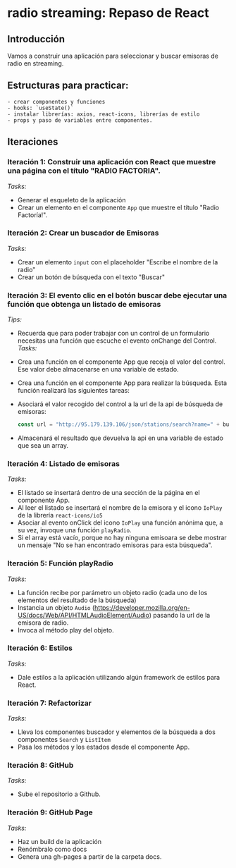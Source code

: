 # radio streaming: Repaso de React 

## Introducción

Vamos a construir una aplicación para seleccionar y buscar emisoras de radio en streaming.

## Estructuras para practicar:
    - crear componentes y funciones
    - hooks: `useState()`
    - instalar librerías: axios, react-icons, librerías de estilo
    - props y paso de variables entre componentes.
    
## Iteraciones
   
### Iteración 1: Construir una aplicación con React que muestre una página con el título "RADIO FACTORIA".
   _Tasks:_<br>
   - Generar el esqueleto de la aplicación<br>
   - Crear un elemento en el componente `App` que muestre el título "Radio Factoría!".<br>
      
### Iteración 2: Crear un buscador de Emisoras
   _Tasks:_<br>
   - Crear un elemento `input` con el placeholder "Escribe el nombre de la radio"<br>
   - Crear un botón de búsqueda con el texto "Buscar"<br>
      
### Iteración 3: El evento clic en el botón buscar debe ejecutar una función que obtenga un listado de emisoras
   _Tips:_ 
   - Recuerda que para poder trabajar con un control de un formulario necesitas una función que escuche el evento onChange del Control.<br>
   _Tasks:_
   - Crea una función en el componente App que recoja el valor del control. Ese valor debe almacenarse en una variable de estado.
   - Crea una función en el componente App para realizar la búsqueda. Esta función realizará las siguientes tareas:
   - Asociará el valor recogido del control a la url de la api de búsqueda de emisoras:
        ```js
        const url = "http://95.179.139.106/json/stations/search?name=" + busqueda
        ```

   - Almacenará el resultado que devuelva la api en una variable de estado que sea un array.
          
### Iteración 4: Listado de emisoras
   _Tasks:_<br>
   - El listado se insertará dentro de una sección de la página en el componente App.<br>
   - Al leer el listado se insertará el nombre de la emisora y el icono `IoPlay` de la librería `react-icons/io5`<br>
   - Asociar al evento onClick del icono `IoPlay` una función anónima que, a su vez, invoque una función `playRadio`.<br>
   - Si el array está vacío, porque no hay ninguna emisoara se debe mostrar un mensaje "No se han encontrado emisoras para esta búsqueda".<br>
### Iteración 5: Función playRadio
   _Tasks:_<br>
   - La función recibe por parámetro un objeto radio (cada uno de los elementos del resultado de la búsqueda)<br>
   - Instancia un objeto `Audio` (https://developer.mozilla.org/en-US/docs/Web/API/HTMLAudioElement/Audio) pasando la url de la emisora de radio.<br>
   - Invoca al método play del objeto.<br>
### Iteración 6: Estilos
  _Tasks:_<br>
  - Dale estilos a la aplicación utilizando algún framework de estilos para React.<br>
### Iteración 7: Refactorizar
  _Tasks:_<br>
  - Lleva los componentes buscador y elementos de la búsqueda a dos componentes `Search` y `ListItem` <br>
  - Pasa los métodos y los estados desde el componente App.<br>
### Iteración 8: GitHub
  _Tasks:_<br>
  - Sube el repositorio a Github.
### Iteración 9: GitHub Page
  _Tasks:_<br>
  - Haz un build de la aplicación
  - Renómbralo como docs
  - Genera una gh-pages a partir de la carpeta docs.
